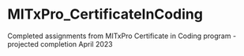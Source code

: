 # MITxPro_CertificateInCoding
Completed assignments from MITxPro Certificate in Coding program - projected completion April 2023
